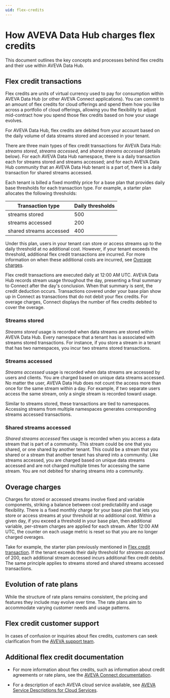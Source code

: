 ```yaml
---
uid: flex-credits
---
```


# How AVEVA Data Hub charges flex credits

This document outlines the key concepts and processes behind flex credits and their use within AVEVA Data Hub.

## Flex credit transactions

Flex credits are units of virtual currency used to pay for consumption within AVEVA Data Hub (or other AVEVA Connect applications). You can commit to an amount of flex credits for cloud offerings and spend them how you like across a portfolio of cloud offerings, allowing you the flexibility to adjust mid-contract how you spend those flex credits based on how your usage evolves.

For AVEVA Data Hub, flex credits are debited from your account based on the daily volume of data streams stored and accessed in your tenant.

There are three main types of flex credit transactions for AVEVA Data Hub: _streams stored_, _streams accessed_, and _shared streams accessed_ (details below). For each AVEVA Data Hub namespace, there is a daily transaction each for streams stored and streams accessed; and for each AVEVA Data Hub community that an AVEVA Data Hub tenant is a part of, there is a daily transaction for shared streams accessed.

Each tenant is billed a fixed monthly price for a base plan that provides daily base thresholds for each transaction type. For example, a starter plan allocates the following thresholds:

| Transaction type        | Daily thresholds |
|-------------------------|------------------|
| streams stored          | 500              |
| streams accessed        | 200              |
| shared streams accessed | 400              |

Under this plan, users in your tenant can store or access streams up to the daily threshold at no additional cost. However, if your tenant exceeds the threshold, additional flex credit transactions are incurred. For more information on when these additional costs are incurred, see [Overage charges](#overage-charges).

Flex credit transactions are executed daily at 12:00 AM UTC. AVEVA Data Hub records stream usage throughout the day, presenting a final summary to Connect after the day's conclusion. When that summary is sent, the credit deduction occurs. Transactions covered under your base plan show up in Connect as transactions that do not debit your flex credits. For overage charges, Connect displays the number of flex credits debited to cover the overage.

### Streams stored

_Streams stored_ usage is recorded when data streams are stored within AVEVA Data Hub. Every namespace that a tenant has is associated with streams stored transactions. For instance, if you store a stream in a tenant that has two namespaces, you incur two streams stored transactions.

### Streams accessed

_Streams accessed_ usage is recorded when data streams are accessed by users and clients. You are charged based on unique data streams accessed. No matter the user, AVEVA Data Hub does not count the access more than once for the same stream within a day. For example, if two separate users access the same stream, only a single stream is recorded toward usage.

Similar to streams stored, these transactions are tied to namespaces. Accessing streams from multiple namespaces generates corresponding streams accessed transactions.

### Shared streams accessed

_Shared streams accessed_ flex usage is recorded when you access a data stream that is part of a community. This stream could be one that you shared, or one shared by another tenant. This could be a stream that you shared or a stream that another tenant has shared into a community. Like streams accessed, you are charged based on unique data streams accessed and are not charged multiple times for accessing the same stream. You are not debited for sharing streams into a community.

## Overage charges

Charges for stored or accessed streams involve fixed and variable components, striking a balance between cost predictability and usage flexibility. There is a fixed monthly charge for your base plan that lets you store or access streams at your threshold at no additional cost. Within a given day, if you exceed a threshold in your base plan, then additional variable, per-stream charges are applied for each stream. After 12:00 AM UTC, the counter on each usage metric is reset so that you are no longer charged overages.

Take for example, the starter plan previously mentioned in [Flex credit transaction](#flex-credit-transactions). If the tenant exceeds their daily threshold for _streams accessed_ of 200, each additional stream accessed incurs additional flex credit debits. The same principle applies to streams stored and shared streams accessed transactions.

## Evolution of rate plans

While the structure of rate plans remains consistent, the pricing and features they include may evolve over time. The rate plans aim to accommodate varying customer needs and usage patterns.

## Flex credit customer support

In cases of confusion or inquiries about flex credits, customers can seek clarification from the [AVEVA support team](https://softwaresupport.aveva.com/).

## Additional flex credit documentation

- For more information about flex credits, such as information about credit agreements or rate plans, see the [AVEVA Connect documentation](https://docs.aveva.com/bundle/aveva-connect/page/885356.html).

- For a description of each AVEVA cloud service available, see [AVEVA Service Descriptions for Cloud Services](https://www.aveva.com/en/legal/service-description/).
